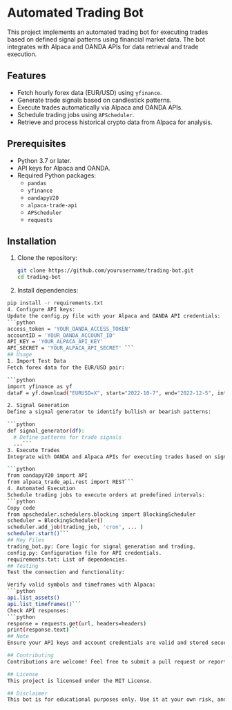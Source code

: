 # Automated Trading Bot

This project implements an automated trading bot for executing trades based on defined signal patterns using financial market data. The bot integrates with Alpaca and OANDA APIs for data retrieval and trade execution. 

## Features
- Fetch hourly forex data (EUR/USD) using `yfinance`.
- Generate trade signals based on candlestick patterns.
- Execute trades automatically via Alpaca and OANDA APIs.
- Schedule trading jobs using `APScheduler`.
- Retrieve and process historical crypto data from Alpaca for analysis.

## Prerequisites
- Python 3.7 or later.
- API keys for Alpaca and OANDA.
- Required Python packages:
  - `pandas`
  - `yfinance`
  - `oandapyV20`
  - `alpaca-trade-api`
  - `APScheduler`
  - `requests`

## Installation
1. Clone the repository:
   ```bash
   git clone https://github.com/yourusername/trading-bot.git
   cd trading-bot
2. Install dependencies:
  ```bash 
pip install -r requirements.txt
4. Configure API keys:
Update the config.py file with your Alpaca and OANDA API credentials:
 ```python
access_token = 'YOUR_OANDA_ACCESS_TOKEN'
accountID = 'YOUR_OANDA_ACCOUNT_ID'
API_KEY = 'YOUR_ALPACA_API_KEY'
API_SECRET = 'YOUR_ALPACA_API_SECRET' ```
## Usage
1. Import Test Data
Fetch forex data for the EUR/USD pair:

```python
import yfinance as yf
dataF = yf.download("EURUSD=X", start="2022-10-7", end="2022-12-5", interval='1h')```

2. Signal Generation
Define a signal generator to identify bullish or bearish patterns:

```python
def signal_generator(df):
    # Define patterns for trade signals
    ...```
3. Execute Trades
Integrate with OANDA and Alpaca APIs for executing trades based on signals:

```python
from oandapyV20 import API
from alpaca_trade_api.rest import REST```
4. Automated Execution
Schedule trading jobs to execute orders at predefined intervals:
```python
Copy code
from apscheduler.schedulers.blocking import BlockingScheduler
scheduler = BlockingScheduler()
scheduler.add_job(trading_job, 'cron', ... )
scheduler.start()```
## Key Files
trading_bot.py: Core logic for signal generation and trading.
config.py: Configuration file for API credentials.
requirements.txt: List of dependencies.
## Testing
Test the connection and functionality:

Verify valid symbols and timeframes with Alpaca:
```python
api.list_assets()
api.list_timeframes()```
Check API responses:
```python
response = requests.get(url, headers=headers)
print(response.text)```
## Note
Ensure your API keys and account credentials are valid and stored securely. Avoid hardcoding sensitive information directly in the script.

## Contributing
Contributions are welcome! Feel free to submit a pull request or report issues.

## License
This project is licensed under the MIT License.

## Disclaimer
This bot is for educational purposes only. Use it at your own risk, and ensure compliance with all applicable laws and regulations.

